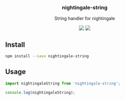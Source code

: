 <h3 align="center">
  nightingale-string
</h3>

<p align="center">
  String handler for nightingale
</p>

<p align="center">
  <a href="https://npmjs.org/package/nightingale-string"><img src="https://img.shields.io/npm/v/nightingale-string.svg?style=flat-square"></a>
  <a href="https://david-dm.org/christophehurpeau/nightingale?path=packages/nightingale-string"><img src="https://david-dm.org/christophehurpeau/nightingale?path=packages/nightingale-string.svg?style=flat-square"></a>
</p>

## Install

```sh
npm install --save nightingale-string
```

## Usage

```js
import nightingaleString from 'nightingale-string';

console.log(nightingaleString);
```
